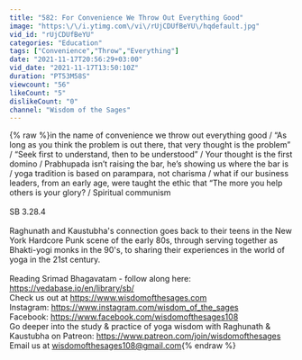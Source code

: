 ```yaml
---
title: "582: For Convenience We Throw Out Everything Good"
image: "https:\/\/i.ytimg.com\/vi\/rUjCDUfBeYU\/hqdefault.jpg"
vid_id: "rUjCDUfBeYU"
categories: "Education"
tags: ["Convenience","Throw","Everything"]
date: "2021-11-17T20:56:29+03:00"
vid_date: "2021-11-17T13:50:10Z"
duration: "PT53M58S"
viewcount: "56"
likeCount: "5"
dislikeCount: "0"
channel: "Wisdom of the Sages"
---
```

{% raw %}in the name of convenience we throw out everything good / “As long as you think the problem is out there, that very thought is the problem” / “Seek first to understand, then to be understood” /  Your thought is the first domino / Prabhupada isn’t raising the bar, he’s showing us where the bar is / yoga tradition is based on parampara, not charisma / what if our business leaders, from an early age, were taught the ethic that “The more you help others is your glory? / Spiritual communism<br /><br />SB 3.28.4<br /><br />Raghunath and Kaustubha's connection goes back to their teens in the New York Hardcore Punk scene of the early 80s, through serving together as Bhakti-yogi monks in the 90's, to sharing their experiences in the world of yoga in the 21st century.<br /><br />Reading Srimad Bhagavatam - follow along here: <a rel="nofollow" target="blank" href="https://vedabase.io/en/library/sb/">https://vedabase.io/en/library/sb/</a><br />Check us out at <a rel="nofollow" target="blank" href="https://www.wisdomofthesages.com">https://www.wisdomofthesages.com</a><br />Instagram: <a rel="nofollow" target="blank" href="https://www.instagram.com/wisdom_of_the_sages">https://www.instagram.com/wisdom_of_the_sages</a><br />Facebook: <a rel="nofollow" target="blank" href="https://www.facebook.com/wisdomofthesages108">https://www.facebook.com/wisdomofthesages108</a><br />Go deeper into the study &amp; practice of yoga wisdom with Raghunath &amp; Kaustubha on Patreon: <a rel="nofollow" target="blank" href="https://www.patreon.com/join/wisdomofthesages">https://www.patreon.com/join/wisdomofthesages</a><br />Email us at wisdomofthesages108@gmail.com{% endraw %}
